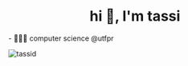 <h1 align="center">hi 👋, I'm tassi</h1>
- 👩🏻‍💻 computer science @utfpr


<p align="left"> <img src="https://komarev.com/ghpvc/?username=tassid&label=Profile%20views&color=0e75b6&style=flat" alt="tassid" /> </p>
